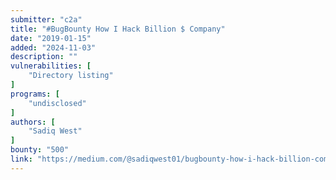 ```yaml
---
submitter: "c2a"
title: "#BugBounty How I Hack Billion $ Company"
date: "2019-01-15"
added: "2024-11-03"
description: ""
vulnerabilities: [
    "Directory listing"
]
programs: [
    "undisclosed"
]
authors: [
    "Sadiq West"
]
bounty: "500"
link: "https://medium.com/@sadiqwest01/bugbounty-how-i-hack-billion-company-5529a3ebe999"
---
```




